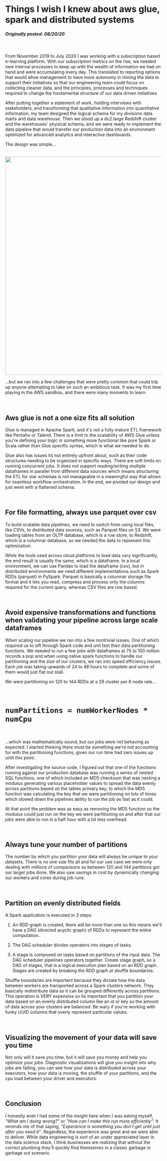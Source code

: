 # Things I wish I knew about aws glue, spark and distributed systems

##### Originally posted: 08/20/20

<br>

From November 2019 to July 2020 I was working with a subscription based e-learning platform. With our subscription metrics on the rise, we needed new internal processes to keep up with the wealth of information we had on hand and were accumulating every day. This translated to reporting options that would allow management to have more autonomy in mining the data to support their initiatives so that our engineering team could focus on collecting cleaner data, and the principles, processes and techniques required to change the fundamental structure of our data driven initiatives. 

After putting together a statement of work, holding interviews with stakeholders, and transforming that qualitative information into quantitative information, my team designed the logical schema for my divisions data marts and data warehouse. Then we stood up a dc2.large Redshift cluster and the warehouses' physical schema, and we were ready to implement the data pipeline that would transfer our production data into an environment optimized for advanced analytics and interactive dashboards.

The design was simple...

<br/>

<img src = "https://user-images.githubusercontent.com/29679899/101289889-327fed00-37cd-11eb-8ee8-611a945f9f9d.png" width="700px">

<br/>

...but we ran into a few challenges that were pretty common that could trip up anyone attempting to take on such an ambitious task. It was my first time playing in the AWS sandbox, and there were many moments to learn.

<br/>

## Aws glue is not a one size fits all solution 

Glue is managed in Apache Spark, and it's not a fully mature ETL framework like Pentaho or Talend. There is a limit to the scalability of AWS Glue unless you're defining your logic in something more functional like pure Spark or Scala rather than Glue specific syntax, which is what we needed to do.

Glue also has issues its not entirely upfront about, such as their code structures needing to be organized in specific ways. There are soft limits on running concurrent jobs. It does not support reading/writing multiple dataframes in parallel from different data sources which means structuring the ETL for star schemas is not manageable in a meaningful way that allows for seamless workflow orchestration. In the end, we pivoted our design and just went with a flattened schema.

<br/>

## For file formatting, always use parquet over csv

To build scalable data pipelines, we need to switch from using local files, like CSVs, to distributed data sources, such as Parquet files on S3. We were loading tables from an OLTP database, which is a row store, to Redshift, which is a columnar database, so we needed the data to represent this optimization.

While the tools used across cloud platforms to load data vary significantly, the end result is usually the same, which is a dataframe. In a local environment, we can use Pandas to load the dataframe (csv), but in distributed environments we need different implementations such as Spark RDDs (parquet) in PySpark. Parquet is basically a columnar storage file format and it lets you read, compress and process only the columns required for the current query, whereas CSV files are row based.

<br/>

## Avoid expensive transformations and functions when validating your pipeline across large scale dataframes

When scaling our pipeline we ran into a few nontrivial issues. One of which required us to sift through Spark code and unit test their data partitioning functions. We needed to run a few jobs with dataframes at 75 to 100 million records a pop and when using native spark functions to handle our partitioning and the size of our clusters, we ran into speed efficiency issues. Each job was taking upwards of 24 to 48 hours to complete and some of them would just flat out stall.

We were partitioning on 120 to 144 RDDs at a 28 cluster per 6 node rate...

<br/>
 
# `numPartitions = numWorkerNodes * numCpu`
 
 <br/>

 ...which was mathematically sound, but our jobs were not behaving as expected. I started thinking there must be something we're not accounting for with the partitioning functions, given our run time had zero issues up until this point.

After investigating the source code, I figured out that one of the functions running against our production database was running a series of nested SQL functions, one of which included an MD5 checksum that was nesting a modulus generating various placeholder values to spread the data evenly across partitions based on the tables primary key, to which the MD5 function was calculating the key that we were partitioning on lots of times which slowed down the pipelines ability to run the job as fast as it could.

At that point the problem was as easy as removing the MD5 function so the modulus could just run on the key we were partitioning on and after that our jobs were able to run in a half hour with a lot less overhead.

<br/>

## Always tune your number of partitions

The number by which you partition your data will always be unique to your datasets. There is no one size fits all and for our use case we were only dealing with millions of comparisons so between 120 and 144 partitions got our larger jobs done. We also saw savings in cost by dynamically changing our workers and cores during job runs.

<br/>

## Partition on evenly distributed fields

A Spark application is executed in 3 steps:

1. An RDD graph is created, there will be more than one so this means we'll have a DAG (directed acyclic graph) of RDDs to represent the entire computation. 

2. The DAG scheduler divides operators into stages of tasks. 

3. A stage is composed on tasks based on partitions of the input data. The DAG scheduler pipelines operators together. Create stage graph, so a DAG of stages, that is a logical execution plan based on an RDD graph. Stages are created by breaking the RDD graph at shuffle boundaries.

Shuffle boundaries are important because they dictate how the data between workers are transported across a Spark clusters network. They basically redistribute data so it can be grouped differently across partitions. This operation is VERY expensive so its important that you partition your data based on an evenly distributed column like an id or key so the amount of data across your clusters are balanced. Be wary if you're working with funky UUID columns that overly represent particular values.

<br/>

## Visualizing the movement of your data will save you time

Not only will it save you time, but it will save you money and help you optimize your jobs. Diagnostic visualizations will give you insight into why jobs are failing, you can see how your data is distributed across your executors, how your data is moving, the shuffle of your partitions, and the cpu load between your driver and executors.

<br/>

## Conclusion

I honestly wish I had some of the insight here when I was asking myself, *"What am I doing wrong?"* or *"How can I make this run more efficiently"*. It reminds me of that saying, *"Experience is something you don't get until just after you need it"*. Regardless, the experience was great and we were able to deliver. While data engineering is sort of an under appreciated layer in the data science stack, I think businesses are realizing that without the correct plumbing they'll quickly find themselves in a classic garbage in garbage out scenario. 
